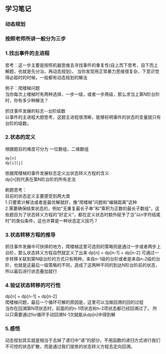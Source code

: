 ## 学习笔记

### 动态规划

### 按照老师所讲一般分为三步

### 1.找出事件的主进程  
思考：这一步主要是按照机器思维去寻找事件的重复性(自上而下思考，自下而上解题，也就是先分治，再动态规划)， 当你发现用正常暴力思维很复杂，下意识觉得必超时的时候，一般都有动态规划的解法  

例子：爬楼梯问题  
当你每次上楼梯时有两种选择，一步一级，或者一步两级，那么求当上第N阶台阶时，你有多少种解法？  

抓住事件发展的标志--台阶级数  
以事件的主进程大胆思考，这题主进程很清晰，能够标明事件的状态的变量就只有台阶的级数。  

### 2.状态的定义
根据题目的难度可分为 一位数组，二维数组  
```python
dp[n]  
dp[i][j]
```
依据爬楼梯的事件发展标志定义出状态转义方程的含义   
dp[n]则代表在第N阶台阶的所有走法  

刷题思考：  
目前的状态定义主要感受到两大类  
1.只要累计解法或者是最优解就好，像“爬楼梯”问题和“编辑距离”这种  
2.需要确保结束状态的，例如“无重复最长子串”和“乘积为正数的最长子数组“，这些题目为了状态转义方程的”好定义“，都在定义状态时额外赋予了当”以n字符结尾时"的类似条件，这也许算是一种状态定义技巧？  





### 3.状态转移方程的推导  
抓住事件发展中可抉择的地方，爬楼梯这里可选则的策略则是通过一步或者两步上台阶，那么状态转义方程自然就定义了出来
dp[n] = dp[n-1] + dp[n-2]
可通过一步转移关联到第N级台阶的方式只有两种，来自n-1级的台阶或者是来自n-2级的台阶，也就是这最后一级策略的不同，造成了这两种不同的到达N阶台阶前的状态，所以最后进行状态叠加就行

### 4.验证状态转移的可行性
dp[n] = dp[n-1] + dp[n-2]  
爬楼梯问题，最后一个循环可解的原因是，这里可以当做回溯的回的过程  
当你在回溯第N项状态时，前面的的n-1项状态和n-2项状态都已经回溯过了，
所以只需要通过for循环手动回溯N-1次就能从dp[n]中得到解


### 5.感悟
动态规划其实就是相当于去掉了递归中“递”的部分，不用函数的递归方式进行我们不可控的状态扩散，而是通过我们提炼的状态转义方程去定向回溯。

